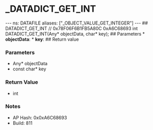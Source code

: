 # _DATADICT_GET_INT

--- ns: DATAFILE aliases: ["_OBJECT_VALUE_GET_INTEGER"] --- ## DATADICT_GET_INT  // 0x78F06F6B1FB5A80C 0xA6C68693 int DATADICT_GET_INT(Any* objectData, char* key);   ## Parameters * **objectData**: * **key**:  ## Return value

### Parameters
* Any* objectData
* const char* key

### Return Value
* int

### Notes
* AP Hash: 0x0xA6C68693
* Build: 811


